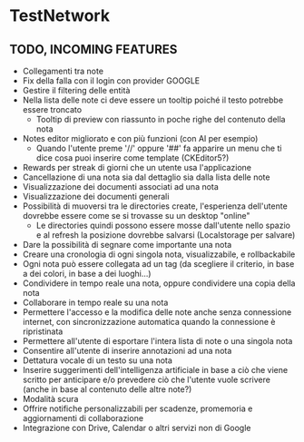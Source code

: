 # TestNetwork

## TODO, INCOMING FEATURES

- Collegamenti tra note
- Fix della falla con il login con provider GOOGLE
- Gestire il filtering delle entità
- Nella lista delle note ci deve essere un tooltip poiché il testo potrebbe essere troncato
  - Tooltip di preview con riassunto in poche righe del contenuto della nota
- Notes editor migliorato e con più funzioni (con AI per esempio)
  - Quando l'utente preme '//' oppure '##' fa apparire un menu che ti dice cosa puoi inserire come template (CKEditor5?)
- Rewards per streak di giorni che un utente usa l'applicazione
- Cancellazione di una nota sia dal dettaglio sia dalla lista delle note
- Visualizzazione dei documenti associati ad una nota
- Visualizzazione dei documenti generali
- Possibilità di muoversi tra le directories create, l'esperienza dell'utente dovrebbe essere come se si trovasse su un desktop "online"
  - Le directories quindi possono essere mosse dall'utente nello spazio e al refresh la posizione dovrebbe salvarsi (Localstorage per salvare)
- Dare la possibilità di segnare come importante una nota
- Creare una cronologia di ogni singola nota, visualizzabile, e rollbackabile
- Ogni nota può essere collegata ad un tag (da scegliere il criterio, in base a dei colori, in base a dei luoghi...)
- Condividere in tempo reale una nota, oppure condividere una copia della nota
- Collaborare in tempo reale su una nota
- Permettere l'accesso e la modifica delle note anche senza connessione internet, con sincronizzazione automatica quando la connessione è ripristinata
- Permettere all'utente di esportare l'intera lista di note o una singola nota
- Consentire all'utente di inserire annotazioni ad una nota
- Dettatura vocale di un testo su una nota
- Inserire suggerimenti dell'intelligenza artificiale in base a ciò che viene scritto per anticipare e/o prevedere ciò che l'utente vuole scrivere (anche in base al contenuto delle altre note?)
- Modalità scura
- Offrire notifiche personalizzabili per scadenze, promemoria e aggiornamenti di collaborazione
- Integrazione con Drive, Calendar o altri servizi non di Google
